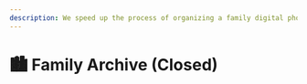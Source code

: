 ```yaml
---
description: We speed up the process of organizing a family digital photo albums
---
```


# 🏙 Family Archive (Closed)

